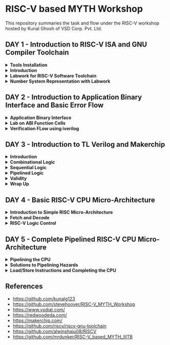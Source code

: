 # RISC-V based MYTH Workshop

This repository summaries the task and flow under the RISC-V workshop hosted by Kunal Ghosh of VSD Corp. Pvt. Ltd. 


## DAY 1 - Introduction to RISC-V ISA and GNU Compiler Toolchain

<details>
<summary><strong>Tools Installation</strong></summary>

Under this section, we go over the necessary tool installations for RISC-V based MYTH workshop. The system used is Zorin OS 16.3, and kernel version - 5.15.0-50-generic.

- Follow the steps.

```bash
sudo apt install libboost-all-dev
git clone https://github.com/kunalg123/riscv_workshop_collaterals.git
cd riscv_workshop_collaterals
chmod +x run.sh
./run.sh
```

- Once run, a make error occurs. It is ignored and and the following commands are given

 ```bash
cd ~/riscv_toolchain/iverilog/
git checkout --track -b v10-branch origin/v10-branch
git pull 
chmod 777 autoconf.sh 
./autoconf.sh 
./configure 
make
sudo make install
```


- Now set the PATH variable in .bashrc file

```bash
gedit .bashrchttps://vsdiat.com/home
#Instead of shant put your username
export PATH="/home/shant/riscv_toolchain/riscv64-unknown-elf-gcc-8.3.0-2019.08.0-x86_64-linux-ubuntu14/bin:$PATH" 
source .bashrc
```
 
</details>


<details>
<summary><strong>Introduction</strong></summary>

RISC-V is an open-source instruction set architecture (ISA) for computer processors. An instruction set architecture defines the set of instructions that a processor can execute and the organization and behaviour of those instructions. RISC-V is unique in that any single company or organization does not own it. and it is freely available for anyone to use, modify, and implement without the need for licensing fees or proprietary restrictions.

![risc1](https://github.com/Shant1R/RISC-V/assets/59409568/a9782f60-fa86-454a-af08-6a7d56a4c4e2)
 
 - Application software (apps) and hardware are linked by 'system software'.There are various layers of **system software**. This includes major components like Compiler and Assembler.
 - The compiler compiles high-level codes like C and C++ to Instructions(eg: the codes inside .exe files) that can be read by the Assembler.
 - The Assembler converts it into binary codes which the machine can understand. The instructions act as an interface between the high-level language and the machine language.
 - The converted binary is then given to an RTL snippet that understands the instruction. This is done by a Hardware Description Language (HDL).
 - This is basically called RTL implementation and a netlist is being generated. with this, a physical design implementation of the design is generated.

The RISC-V has been designed to support extensive customization and specialization which can be extended  with  one  or  more  optional  instruction-set  extensions,  but  the  base  integer instructions cannot be redefine. The different instructions included in RISC-V are listed below.

1. Pseudo instructions - For e.g- mv,li,ret etc
2. Base integer instruction (RV64I, RV32I)-For e.g-lui,addi etc
3. Multiply extension (RV64M) -For e.g- mulw,divw etc
4. Single and double floating point instruction (RV64F, RV64D) -For e.g- flw,fadd etc
5. Application binary instruction 
6. Memory allocation and stack pointer

</details>


<details>
<summary><strong>Labwork for RISC-V Software Toolchain</strong></summary>
 
Under this section, we first create a C program file and verify if the logic using gcc. Here we have made a program to sum all the numbers from 1 to 50. Code for sum1toN.c ->

```bash
#include <stdio.h>
int main(){
int n = 50,sum=0,i;
for(i=0;i<=n;i++)
{
    sum= sum +i;
}
printf("The sum of %d consecutive numbers is :%d \n",n,sum);
return 0;
}
```

- Now we execute the code using RISC-V compiler. This gives us the assembly level solution. The code is coverted to RISC-V ISA.

```bash
/home/shant/riscv_toolchain/riscv64-unknown-elf-gcc-8.3.0-2019.08.0-x86_64-linux-ubuntu14/bin/riscv64-unknown-elf-gcc -O1 -mabi=lp64 -march=rv64i -o sum1toN.o sum1toN.c
/home/shant/riscv_toolchain/riscv64-unknown-elf-gcc-8.3.0-2019.08.0-x86_64-linux-ubuntu14/bin/riscv64-unknown-elf-objdump -d sum1toN.o | less
```
- The first commmand line generates the ISA file and the second command gives a detailed insight.
- It can be calculated using the memory locations, how many instructions are given. For this example, we can verify by counting.
- We have total 36 instructions.

![Screenshot from 2023-08-21 14-32-16](https://github.com/Shant1R/RISC-V/assets/59409568/6223591e-74cd-4fd4-9d16-d6a2dc7929bb)


- Introducting ***spike*** debugger. It helps to check upon the data stored at a location before and after the statement execution. It also provides a proper output similar to incase of using gcc compiler.
- To **compile** the Code 

```bash
./riscv_toolchain/riscv64-unknown-elf-gcc-8.3.0-2019.08.0-x86_64-linux-ubuntu14/bin/spike pk sum1toN.o
```

![Screenshot from 2023-08-21 14-12-31](https://github.com/Shant1R/RISC-V/assets/59409568/edebc8cc-5916-4b2f-9eb7-2645f61b26b2)

- To **debug** the code.

```bash
/riscv_toolchain/riscv64-unknown-elf-gcc-8.3.0-2019.08.0-x86_64-linux-ubuntu14/bin/spike -d pk sum1toN.o
(spike) until pc 0 101aa
bbl loader
(spike) 
core   0: 0x00000000000101aa (0x03200793) li      a5, 50
(spike) reg 0 a5
0x0000000000000032
(spike) 
core   0: 0x00000000000101ae (0xfef42223) sw      a5, -28(s0)

```
![Screenshot from 2023-08-21 14-37-32](https://github.com/Shant1R/RISC-V/assets/59409568/e9e58ccf-972d-4361-8a16-9805eea676ab)



- To **exit** the debugger.

```bash
(spike) q
```
![Screenshot from 2023-08-21 14-37-35](https://github.com/Shant1R/RISC-V/assets/59409568/e3ba0032-4985-4270-8cd0-93639e9043fe)

 
</details>


<details>

<summary><strong>Number System Representation with Labwork </strong></summary>

In RISC-V and computer architecture in general, several terms relate to data representation and storage. Let's explore them:

1. **Byte:** - A byte is the fundamental unit of data storage and representation in computers. It consists of 8 bits and can represent a single character or value.

2. **Word:** - A word typically refers to the natural data size that a processor operates with. In RISC-V, the term "word" can vary based on the architecture. For example, in RV32 (32-bit architecture), a word is 4 bytes (32 bits), while in RV64 (64-bit architecture), a word is 8 bytes (64 bits).

3. **Double Word:** - A double word is twice the size of a word. In RISC-V, for example, in RV32, a double word is 8 bytes (64 bits), and in RV64, a double word is 16 bytes (128 bits).

4. **Least Significant Bit (LSB):** -  The least significant bit is the lowest-order bit in a binary representation. 

5. **Most Significant Bit (MSB):** -  The most significant bit is the highest-order bit in a binary representation. It has the greatest influence on the overall value of a number. The MSB is the bit that represents the largest power of two.


6. **Endianess:** - Endianess refers to how multi-byte data is stored in memory. In a big-endian system, the most significant byte is stored at the lowest memory address, while in a little-endian system, the least significant byte is stored at the lowest memory address. RISC-V supports both big-endian and little-endian modes.

7. **Byte addressing** -  is a memory addressing scheme used in computer systems to identify and access individual bytes of data within the computer's memory. In byte addressing, each individual byte in the memory has a unique address, allowing direct access to and manipulation of single bytes of data. In RISC-V, like in many other computer architectures, memory is byte-addressable.

Understanding these terms is crucial when working with data representation, memory allocation, and programming in computer systems, including the RISC-V architecture.

Integer number representation refers to the method used to represent whole numbers (integers) within a computer's memory or processor. There are different ways to represent integers in binary form, which is the fundamental language of computers. On a high level, we recognize numbers as decimals but computers recognize them as binary (1's or 0's). So binary conversion is key here.

***Unsigned Numbers***
  
- Unsigned numbers are a type of integer representation that only includes non-negative integers. These numbers do not have a sign bit to indicate whether they are positive or negative; they represent values greater than or equal to zero. In binary representation, all the bits are used to represent the magnitude of the number, and there is no need to allocate a bit for the sign.

- Unsigned numbers are often used in situations where negative values are not relevant or meaningful. They can represent quantities, indices, counts, and other values that are always positive or zero.

![Screenshot from 2023-08-21 00-15-15](https://github.com/Shant1R/RISC-V/assets/59409568/fe9c1f86-1a27-43b8-8937-1877f5e8a835)


***Signed Number***

- Signed numbers are a type of integer representation that includes both positive and negative integers. In computer systems, signed numbers are represented using various methods to indicate the sign and magnitude of the number.
- Two's complement is the most widely used method for representing signed integers in computers. In this method, the leftmost bit (the most significant bit) is the sign bit. A value of 0 in the sign bit represents a positive number, and a value of 1 represents a negative number. The remaining bits represent the magnitude of the number in binary form.
- To negate a number in two's complement, you invert all the bits (change 0s to 1s and vice versa) and then add 1 to the result. This method simplifies arithmetic operations and eliminates the need for a separate subtraction circuit.

***Lab 1***

- Under this, we execute the code to find out the biggest 64 bit number stored, using the c file unsigned.c

```bash
#include <stdio.h>
#include <math.h>
int main() {
unsigned long long int max = (unsigned long long int) (pow(2,64) -1);
printf("highest number represented by unsigned long long int is %llu\n", max);
return 0;
}
```

- Upon execution, we determine the highest numerical value.

![Screenshot from 2023-08-21 14-54-16](https://github.com/Shant1R/RISC-V/assets/59409568/bf9f1797-f283-4ff1-8015-884b9e80efd0)

- This can be verified by putting power value more than 64, we will still get the same value.
- Upon going below, we get a smaller value.
- In case, we multiply the value by -1 in the code, we get output as 0.

```bash
unsigned long long int max = (unsigned long long int) (pow(2,10) * -1);
```

![Screenshot from 2023-08-21 15-00-49](https://github.com/Shant1R/RISC-V/assets/59409568/b8130b2d-f78a-4a7e-b97d-bb85721dec5a)

- To obtain a negetive value, we would remove the *unsigned* keyword.

```bash
long long int max = (long long int) (pow(2,10) * -1);
```

![Screenshot from 2023-08-21 15-05-49](https://github.com/Shant1R/RISC-V/assets/59409568/14d1fbb6-486a-447f-bc28-1de932b37240)


***Lab 2***

- Under this lab, we have been provided with the code to find the highest and lowest of the 64 bit signed numbers.
- Code for signed.c

```bash
#include <stdio.h>
#include <math.h>
int main() {
long long int max = (int) (pow(2,63) -1);
long long int min = (int) (pow(2,63) * -1);
printf("highest number represented by long long int is %lld\n", max);
printf("lowest number represented by long long int is %lld\n", min);
return 0;
```

- This gives incorrerct output for the values. We rectify the error and execute using RISC-V compiler.
- Debugged Code for signed.c


```bash
#include <stdio.h>
#include <math.h>
int main() {
long long int max = (long long int) (pow(2,63) -1);
long long int min = (long long int) (pow(2,63) * -1);
printf("highest number represented by long long int is %lld\n", max);
printf("lowest number represented by long long int is %lld\n", min);
return 0;
```
  

![Screenshot from 2023-08-21 15-11-37](https://github.com/Shant1R/RISC-V/assets/59409568/87cba4d0-4842-46dd-a28d-31f2dbe11920)

Table for memory size along with the format specifier for various data types.

![Screenshot from 2023-08-21 15-13-33](https://github.com/Shant1R/RISC-V/assets/59409568/7aab2123-77f1-4e48-8631-c78a93da9ce3)

 
</details>






## DAY 2 - Introduction to Application Binary Interface and Basic Error Flow

<details>

<summary><strong>Application Binary Interface</strong></summary>

The Application Binary Interface (ABI) is a set of rules and conventions that dictate how binary code communicates and interacts with other binary code, usually across different components of a software system or even across different software systems. In simpler terms, it defines how functions are called, how data is organized, and how components cooperate at the binary level. ABIs are crucial for enabling interoperability between different software components, whether they're compiled by the same or different compilers, or even running on different hardware architectures. Operating systems, libraries, and various programming languages need to adhere to a specific ABI to ensure that their binary components can work together seamlessly.

There are different interfaces in a computer system. 

![Screenshot from 2023-08-21 15-26-45](https://github.com/Shant1R/RISC-V/assets/59409568/510ff58c-2a73-45ee-9e3c-921c5be722a3)

We have gone through the ISA and RTL layer interfaces. One such interface is ABI. If an applicatin programmer has to access the hardware resources, one has to do it using the registers, which is done using the ABI also known as system calls. 

To have a better understanding, we need to have an insight into the memory and storage for RISC-V. 

- RISC V belongs to the little endian memory addressing system, which means that the least significant byte of a word is stored in the smallest memory address. 
- In RISC V architecture, the width of the register is defined as XLEN. For RV64 and RV32, the widths are 64 bits and 32 bits, respectively.
- It is to note that there are 32 registor provided, which can be of 32 or 64 bits.
- There are two ways to store a data into the registors

![Screenshot from 2023-08-21 16-00-23](https://github.com/Shant1R/RISC-V/assets/59409568/9c44636f-01f9-42b0-b6d2-40a64981b9f5)

- First, one can directly loaded into the data into the registors, The second being via memory.
- The data is split into 8 parts of each being 8 bits, ie double-words each. Then the most significant byte is loaded into the little endian procedure and so forth. 


Now, we will look into how to do some basic functions and they structure of the said instruction for the operation. 

***Operation load***

```bash
ld x8,16(x23)
```
![Screenshot from 2023-08-21 16-23-55](https://github.com/Shant1R/RISC-V/assets/59409568/6a153963-21cb-4be2-8e4f-9910c4a7d081)

- The opcode for ld is defined in opcode and funct3.
- rd defines the destination register
- rs1 points to the memory location for loading, ie source register.
- immediate gives the exact memory location for loading by adding it to the rs1 value, ie offset.

***Operation add***

```bash
add x8,x29,x8
```
![Screenshot from 2023-08-21 16-24-13](https://github.com/Shant1R/RISC-V/assets/59409568/54290ba8-f719-4be1-8605-06dd28fee9d4)

- The opcode for ld is defined in opcode, funct3 and funct7.
- rd defines the destination register
- rs1 and rs2 are the two source registers.

***Operation store***

```bash
sd x8,8(x23)
```
![Screenshot from 2023-08-21 16-24-34](https://github.com/Shant1R/RISC-V/assets/59409568/765f8f21-41d7-4988-ab7b-a569ee1dcb9f)

- The opcode for ld is defined in opcode and funct3.
- rs1 and rs2 are the two source registers.
- immediate ie offset is split into two parts.

*NOTE* -- we see that all the source and destination registers are defined using 5 bits, thus only 32 unique locations can be stored, hence the reason why RISC-V has 32 registers for design.

It uses different registers(32 in number) which are each of width of 32 bit for RV32 ( and widht of for RV64) . For base integer instructions there are broadly 3 types of of such registers:

 - I-type : For instructions having immediate values as operands.
 - R-type : For instructions having only registers as operands.
 - S-type : For instructions used for storing operations.

![Screenshot from 2023-08-21 16-39-14](https://github.com/Shant1R/RISC-V/assets/59409568/d24a5248-2f46-478d-92b7-8319fa9945ed)

- The table summaries how the RISC-V architecture defines the 32 registers for different usages and there ABI names.
 
</details>



<Details>

<summary><strong>Lab on ABI Function Cells</strong></summary>

Under this section, we look into how to convert write an equivalent c program using the ABI registers for RISC-V. We have taken the example for the program to add the numbers from 1 tp 10.

- Algorithm for the given operation is -->

![Screenshot from 2023-08-21 17-29-00](https://github.com/Shant1R/RISC-V/assets/59409568/ce511ce6-1021-4638-b49c-59fb96909c77)

- C code for the summation
```bash
#include <stdio.h>
extern int load(int x,int y);
int main()
 {
 	int result = 0;
	int count =9;
 	result = load(0x0,count+1);
 	printf("Sum of numbers from 1 to %d is %d\n",count,result);
 } 
```

- Code for the load file. It is saved as load.S; with an extension of .S

```bash
.section .text
.global load
.type load, @function

load: 
     add   a4,a0,zero    //initialize sum register a4 with 0x0
     add   a2,a0,a1      //store count of 10 in reg a. reg a1 is loaded with 0xa(decimal 10) from main
     add   a3,a0,zero    //initialize intermediate sum reg a3 by 0x0

loop:
 add   a4,a3,a4     // Incremental addition
     addi  a3,a3,1      // Increment intermediate register by 1
     blt   a3,a2,loop   // If a3 is less than a2,branch to label <loop> 
     add   a0,a4,zero   // store final result to reg a0 so that it can be read by main pgm
     ret
```

- We execute the program on the terminal using the following set of commands.

```bash
riscv64-unknown-elf-gcc -ofast -o custom1to10.o custom1to10.c load.S
./riscv_toolchain/riscv64-unknown-elf-gcc-8.3.0-2019.08.0-x86_64-linux-ubuntu14/bin/spike  pk custom1to10.o
riscv64-unknown-elf-objdump -d custom1to10.o  | less
```

- Output on the terminal

![Screenshot from 2023-08-21 17-46-37](https://github.com/Shant1R/RISC-V/assets/59409568/21aae137-27d9-45f3-82de-7866b7a767fe)

- Instruction set generated under ABI.
   
![Screenshot from 2023-08-21 17-44-46](https://github.com/Shant1R/RISC-V/assets/59409568/2b040457-d5dc-4e22-a4cd-385940056f59)

 
</Details>

<details>
<summary><strong>Verification FLow using iverilog</strong></summary>

Under the previous section, we saw how to run a C program and the assembly level program and called it back to the main C program. This was simualtion based experiments. We will now see how to run the same C program on a RISC-V based architecture.

![Screenshot from 2023-08-21 18-00-13](https://github.com/Shant1R/RISC-V/assets/59409568/ce29a725-0b84-4e8b-baa7-5d532943796a)

- The image describes the flow for the operations.
- We have riscv cpu program code through which we send the HEX format file of c program to show output the output of the given code.

***Have to complete this***

</details>

## DAY 3 - Introduction to TL Verilog and Makerchip

<details>
<summary><strong>Introduction</strong></summary>

Under this section, we are going to look into:

- Logic gates
- MakerChip platform(IDE)
- Combinational Logic
- Sequential Logic
- Piplining logic
- State

We will be using TLverilog which is an extension of verilog and Makerchip IDE to visualise the design.

***Logic Gates***
 Logic gates are fundamental building blocks of digital circuits. They are electronic devices that perform basic logical operations on one or more binary inputs (usually 0 or 1) to produce a single binary output. These gates are the foundation of all digital systems, including computers, microcontrollers, and other digital devices. Logic gates are typically implemented using electronic components such as transistors.

The most common logic gates are:
1. NOT
2. AND
3. OR
4. NAND
5. NOR
6. XOR
7. XNOR

![Screenshot from 2023-08-21 18-30-47](https://github.com/Shant1R/RISC-V/assets/59409568/04d63592-d329-460c-8a97-856ca4be33db)
- The image provides the truth tables for the various logic gates along with logic diagrams.

![Screenshot from 2023-08-21 18-36-15](https://github.com/Shant1R/RISC-V/assets/59409568/0f002dc6-0c39-4f84-9d37-ec7de1538296)

- The images shows the various syntax for the logic gates. Our main focus will be on verilog.


***Introduction to Makerchip*** [*link to the platform*](https://makerchip.com/)

Makerchip is an online platform that provides an integrated development environment (IDE) for digital design and verification using SystemVerilog and TL Verilog. It allows engineers, students, and enthusiasts to design and simulate digital circuits, develop RTL (Register Transfer Level) code, and explore hardware design concepts without requiring the local installation of tools. TL-Verilog was used as the HDL of choice for this project. Projects on Makerchip can be completely designed using TL-Verilog. Transaction Level - Verilog standard is an extension of Verilog which has various advantages like simpler syntax, shorter codes and easy pipelining.

There are several example designs on makerchip to practice and get familiaried with the platform. 
      
</details>


<details>
<summary><strong>Combinational Logic</strong></summary>

Under this section, we will go over a few lab examples using Makerchip to have a firm grasp.

***Loading Pythagorean Implementation Example on Makerchip IDE***

![Screenshot from 2023-08-21 19-12-44](https://github.com/Shant1R/RISC-V/assets/59409568/97fb65fa-e161-4c35-bb29-19d601939fed)

***NOT Gate or INVERTER using Makerchip IDE***

![Screenshot from 2023-08-21 19-17-12](https://github.com/Shant1R/RISC-V/assets/59409568/d7d95f96-8338-4a03-afb5-857a32f9d592)

***NAND Gate using Makerchip IDE***

![Screenshot from 2023-08-21 19-19-05](https://github.com/Shant1R/RISC-V/assets/59409568/226f5d3d-8e4f-4d9c-9c02-404a36a2643a)

***Lab on Vector usage on TLverilog using Makerchip IDE***

![Screenshot from 2023-08-21 19-23-03](https://github.com/Shant1R/RISC-V/assets/59409568/94e2f15c-39a0-47dd-b0e1-24c8af15ec72)

***Implementation of MUX using Makerchip IDE***
  - We implement a single bit input output MUX followed by an 8 bit i/o MUX.

![Screenshot from 2023-08-21 19-30-44](https://github.com/Shant1R/RISC-V/assets/59409568/3abdb9c7-0f01-4615-9307-7849b4f544c0)

***Implementation of Calculator***
- Under this lab example, we will implement a simple calculator that performs operations of +,-,*,/ and gives the output depending upon the select line of operation.

![Screenshot from 2023-08-21 19-42-55](https://github.com/Shant1R/RISC-V/assets/59409568/ff3f0a6e-ac11-43b8-b066-2ecf0b8e3a3f)

 
</details>



<details>
<summary><strong>Sequential Logic</strong></summary>

Under this section, we will look into the implementation of sequential logic circuits on Makerchip IDE. Sequential logic integrates a clock that defines the flow and transition of data. The cicuit also integrates a reset which upon activation will reset the output to a pre-defined value. The most common flipflop used is D flip flop.

- The circuits can be refered as a state machine as well, the flops are followed by the combinational logic.

![Screenshot from 2023-08-21 19-54-30](https://github.com/Shant1R/RISC-V/assets/59409568/29c9037d-e4a3-446c-92b9-8003b9fb8514)

***Fibonacci Series Implementation***
- Fibonacci series is a number is the sum of its previous two numbers, ie. 1,1,2,3,5,8,13,.....

![Screenshot from 2023-08-21 20-01-47](https://github.com/Shant1R/RISC-V/assets/59409568/6bc181c9-4324-4398-a4b5-3270c97ab529)

***Free-running Counter***

![Screenshot from 2023-08-21 20-06-27](https://github.com/Shant1R/RISC-V/assets/59409568/a55ff9ab-6bdb-49a8-b019-502f0857c964)

***Sequentail Calculator***
- We implement a sequential calculator that updates on each clock cycle.
- The circuit diagram

![Screenshot from 2023-08-21 20-14-25](https://github.com/Shant1R/RISC-V/assets/59409568/8e324946-81c9-44ff-9cbd-a9ceda2eec4e)

- The implementation on Makerchip IDE.

![Screenshot from 2023-08-21 20-19-17](https://github.com/Shant1R/RISC-V/assets/59409568/d026e26f-48e1-4d23-b67e-c6597129c9c4)
  
 
</details>



<details>
<summary><strong>Pipelined Logic</strong></summary>

Pipelining is a technique used in digital design and computer architecture to improve the efficiency and performance of processing by breaking down a task into smaller stages that can be executed concurrently. Here are some of the benefits of pipelining -
- Increased throughput
- Reduced latency
- Better resource utilization
- Improved parallelism
- Smoother performance
- Scalability
- Faster clock speeds
- Reduced dependencies
- Flexibility
- Efficient resource sharing

Pipelining or timing abstract is an important feature in TL verilog as it can be implemented very easily with fewer codes as compared to system verilog which reduces bugs to a great extent. An example of the pipeling for pythogoras theorem using both TL verilog and system verilog in this repo . In TL verilog pipeling can be implemented by defining the pipeline as |calc and the different pipeline stages should be properly align and are indicated by @1, @2 and so on.

***Pipelined Pythegorean Imoplementation***

![Screenshot from 2023-08-21 22-46-05](https://github.com/Shant1R/RISC-V/assets/59409568/b42db4a1-f350-41c2-8f43-4bb01f5aa242)

***Fibonacci Series in Pipeline***

![Screenshot from 2023-08-21 23-05-14](https://github.com/Shant1R/RISC-V/assets/59409568/66861067-a0f5-455e-aad1-e8a0940fa82c)

![Screenshot from 2023-08-21 23-06-28](https://github.com/Shant1R/RISC-V/assets/59409568/7015b8b1-1e1b-4e1a-8844-44a05faf49f5)

***Creating the given Pipelined Circuit on Makerchip IDE***
- Under this, we are given a pipelined structure and asked to recreate it on Makerchip using TLverilog

![Screenshot from 2023-08-21 23-27-31](https://github.com/Shant1R/RISC-V/assets/59409568/3992333b-027d-46b4-addf-c420e26fc858)


***Counter and Calculator in Pipeline***

![Screenshot from 2023-08-21 23-46-12](https://github.com/Shant1R/RISC-V/assets/59409568/de9b933d-cf40-421c-86fc-9a0afd47af0b)

***2-Cycle Calculator***
- Under this lab work, we have to implement the given pipelined circuit

![Screenshot from 2023-08-21 23-49-16](https://github.com/Shant1R/RISC-V/assets/59409568/e4ece843-45cb-4eb0-a714-17a5515ec71d)

- Implementation on Makerchip IDE is shown as below.

```bash
$reset = *reset;
   
   |calc
      @1
         $val1[31:0] = >>2$out[31:0];
         $val2[31:0] = $rand2[3:0];

         $sum[31:0] = $val1+$val2;
         $dif[31:0] = $val1-$val2;
         $mul[31:0] = $val1*$val2;
         $div[31:0] = $val1/$val2;
         $valid[1:0] = $reset ? 0 : >>1$valid + 1'b1;
         
      @2
         $out[31:0] = !($reset &&  !($valid))? 1 :($op[1] ? ($op[0] ? $div : $mul):($op[0] ? $dif : $sum));
         
```  
- Makerchip IDE

![Screenshot from 2023-08-21 23-58-16](https://github.com/Shant1R/RISC-V/assets/59409568/99bb5b8d-3a96-4e1f-8191-e0ca11c56471)

</details>



<details>
<summary><strong>Validity</strong></summary>

Validity is another feature in TL verilog which is asserted if a particular transactions in a pipeline is valid or true. A new scope, called “when” scope is introduced for this and it is denoted as ?$valid. This new scope has many advantages - easier design, cleaner debug, better error checking and automated clock gating. Validity provides :

- Easier debug
- Cleaner design
- Better error checking
- Automated Clock gating

**Clock Gating**
- Clock signals are distributed to EVERY flip-flop.
- Clocks toggle twice per cycle. This consumes power.
- Clock gating avoids toggling clock signals.
- TL-Verilog can produce fine-grained gating (or enables).

Thus, in TLverilog, we don't have to look into clock gating individually. It gets considered and covered with the Validity concept.

***Distance Accumulator using Makerchip IDE***

- The pipelined block diagram for the accumulator

![Screenshot from 2023-08-22 00-35-34](https://github.com/Shant1R/RISC-V/assets/59409568/da2db1b9-97e7-4aae-8de0-52896328f434)

- Code for the design on TLverilog
```bash
|calc
      
      @1
         $reset = *reset;    
      
      ?$valid
         @1
            $aa_sq[31:0] = $aa[3:0] ** 2;
            $bb_sq[31:0] = $bb[3:0] ** 2;
          @2
            $cc_sq[31:0] = $aa_sq + $bb_sq;
          @3
            $cc[31:0] = sqrt($cc_sq);
            
      @4
         $tot_dis[63:0] = 
                   $reset ? '0 :
                   $valid ? >>1$tot_dis + $cc :
                            >>1$tot_dis;
```

- Implementation using Makerchip IDE

![Screenshot from 2023-08-22 00-42-40](https://github.com/Shant1R/RISC-V/assets/59409568/8d5a2474-a29c-4ef6-8af0-c368fae02458)


***2-Cycle Calculator with Validity***

Under this lab work we design a 2-cycle calculator along with the validity functionality.

- Pipelined Logic Design to be implemented

![Screenshot from 2023-08-22 00-56-10](https://github.com/Shant1R/RISC-V/assets/59409568/350d2d90-6f9a-4cd9-a2e9-7265104f6c39)

- Code on TLverilog

```bash
|calc
      
      @0
         $reset = *reset;
      @1
         $val1[31:0] = >>2$out[31:0];
         $val2[31:0] = $rand2[3:0];
         
         $valid = $reset ? 1'b0 : >>1$valid + 1'b1;
         $valid_or_reset = $valid || $reset;

      ?$valid_or_reset   
         @1


            $sum[31:0] = $val1+$val2;
            $dif[31:0] = $val1-$val2;
            $mul[31:0] = $val1*$val2;
            $div[31:0] = $val1/$val2;
            

         @2
            $out[31:0] = ($reset)? 1 :($op[1] ? ($op[0] ? $div : $mul):($op[0] ? $dif : $sum));

          
```

- Implementation on Makerchip IDE.

![Screenshot from 2023-08-22 01-07-09](https://github.com/Shant1R/RISC-V/assets/59409568/926c455d-22a9-40f3-847d-e8381e84addf)




***Calculator with Single-value Memory***

Under this lab work, we design a calculator with a memory component.

- Pipelined design to be implemented.

![Screenshot from 2023-08-22 01-11-53](https://github.com/Shant1R/RISC-V/assets/59409568/6a947811-bc96-421c-97cf-e146f54b05ce)

- Code on TLverilog

```bash
|calc
      @0
         $reset = *reset;
         
      @1
         $val1 [31:0] = >>2$out[31:0];
         $val2 [31:0] = $rand1[3:0];
         
         $valid = $reset ? 1'b0 : >>1$valid + 1'b1 ;
         $valid_or_reset = $valid || $reset;
         
      ?$vaild_or_reset
         @1   
            $sum[31:0] = $val1 + $val2;
            $dif[31:0] = $val1 - $val2;
            $mul[31:0] = $val1 * $val2;
            $div[31:0] = $val1 / $val2;
            
         @2   
            $mem[31:0] = $reset ? 32'b0 :
                         ($op[2:0] == 3'b101) ? $val1 : >>2$mem ;
            
            $out [31:0] = $reset ? '1 :
                          ($op[2:0] == 3'b000) ? $sum :
                          ($op[2:0] == 3'b001) ? $dif :
                          ($op[2:0] == 3'b010) ? $mul :
                          ($op[2:0] == 3'b011) ? $div :
                          ($op[2:0] == 3'b100) ? >>2$mem : >>2$out ;
            
            
```

- Implementation on Makerchip IDE.
  
![Screenshot from 2023-08-22 01-30-04](https://github.com/Shant1R/RISC-V/assets/59409568/c150a79a-19f3-4af2-b1f8-ecf6702a27a5)


</details>



<details>
<summary><strong>Wrap Up</strong></summary>

Towards the wrap up of day 3, we can explore examples on Makerchip for practice and get a grasp of heirarchy in TLverilog. 

***Conway's Game of Life***

The Game of Life, also known simply as "Life," is a cellular automaton devised by mathematician John Conway in 1970. It's not a traditional game with players,
but rather a simulation that follows a set of rules to create patterns and behaviours.

The Game of Life takes place on an infinite grid of cells, each of which can be in one of two states: alive or dead. The state of each cell evolves over discrete time steps based on its current state and the states of its eight neighbouring cells. The evolution is determined by the following rules:

1. Any live cell with fewer than two live neighbours dies as if caused by underpopulation.
2. Any live cell with two or three live neighbours survives to the next generation.
3. Any live cell with more than three live neighbours dies, as if by overpopulation.
4. Any dead cell with exactly three live neighbours becomes a live cell, as if by reproduction.

- Makerchip implementation.

![Screenshot from 2023-08-22 11-35-34](https://github.com/Shant1R/RISC-V/assets/59409568/10d468e4-0c19-4200-9f4f-a68aca31bab1)

***Pythagorean Theoram Implementation using Makerchip IDE***

- Pipelined Logic Diagram

![Screenshot from 2023-08-22 11-40-56](https://github.com/Shant1R/RISC-V/assets/59409568/6256f2bc-f03b-4475-99ad-2ad55fb1a1c2)

- Implementation on Makerchip IDE

![Screenshot from 2023-08-22 11-38-48](https://github.com/Shant1R/RISC-V/assets/59409568/0679499c-bdb4-45aa-b715-f151d2902aad)

</details>



## DAY 4 - Basic RISC-V CPU Micro-Architecture

<details>

<summary><strong>Introduction to Simple RISC Micro-Architecture</strong></summary>

Microarchitecture refers to the internal design and organization of a CPU that implements a particular ISA. RISC-V CPUs can have different microarchitectures that optimize for various aspects such as performance, power efficiency, and area (size of the chip). Here are some key features and concepts commonly found in RISC-V microarchitecture:

1. Instruction Fetch (IF)
2. Instruction Decode (ID)
3. Execution Units

It's important to note that RISC-V is an instruction set architecture, and microarchitectures based on RISC-V can vary widely depending on the design goals of the processor manufacturer. Different companies and research institutions may develop their own microarchitectures that implement the RISC-V ISA in unique ways, tailored to specific use cases and performance goals.

Here we are designing the basic processor of 3 stages fetch, decode and execute based on RISC-V ISA.
For starting the implementation a starter code is present in the github repository provided.

```bash
 https://github.com/stevehoover/RISC-V_MYTH_Workshop
```

- The block diagram of a basic RISC-V microarchitecture

![Screenshot from 2023-08-22 11-58-21](https://github.com/Shant1R/RISC-V/assets/59409568/641bc6dc-3280-43b6-b245-8f25811ef2d9)

Using the Makerchip platform the implementation of the RISC-V microarchitecture or core is done. For starting the implementation a starter code present here is used. The starter code shell consists of:

- RISC-V Assembler
- Test program
- Visualization(Viz)
- Commented code for register, file and memory.

We will follow a test driven development, ie. develop first and then test functionality.

- Template for starting point code of RISC-V CPU.

```bash
\m4_TLV_version 1d: tl-x.org
\SV
   // This code can be found in: https://github.com/stevehoover/RISC-V_MYTH_Workshop
   
   m4_include_lib(['https://raw.githubusercontent.com/BalaDhinesh/RISC-V_MYTH_Workshop/master/tlv_lib/risc-v_shell_lib.tlv'])

\SV
   m4_makerchip_module   // (Expanded in Nav-TLV pane.)
\TLV

   // /====================\
   // | Sum 1 to 9 Program |
   // \====================/
   //
   // Program for MYTH Workshop to test RV32I
   // Add 1,2,3,...,9 (in that order).
   //
   // Regs:
   //  r10 (a0): In: 0, Out: final sum
   //  r12 (a2): 10
   //  r13 (a3): 1..10
   //  r14 (a4): Sum
   // 
   // External to function:
   m4_asm(ADD, r10, r0, r0)             // Initialize r10 (a0) to 0.
   // Function:
   m4_asm(ADD, r14, r10, r0)            // Initialize sum register a4 with 0x0
   m4_asm(ADDI, r12, r10, 1010)         // Store count of 10 in register a2.
   m4_asm(ADD, r13, r10, r0)            // Initialize intermediate sum register a3 with 0
   // Loop:
   m4_asm(ADD, r14, r13, r14)           // Incremental addition
   m4_asm(ADDI, r13, r13, 1)            // Increment intermediate register by 1
   m4_asm(BLT, r13, r12, 1111111111000) // If a3 is less than a2, branch to label named <loop>
   m4_asm(ADD, r10, r14, r0)            // Store final result to register a0 so that it can be read by main program
   
   // Optional:
   // m4_asm(JAL, r7, 00000000000000000000) // Done. Jump to itself (infinite loop). (Up to 20-bit signed immediate plus implicit 0 bit (unlike JALR) provides byte address; last immediate bit should also be 0)
   m4_define_hier(['M4_IMEM'], M4_NUM_INSTRS)

   |cpu
      @0
         $reset = *reset;



      // YOUR CODE HERE
      // ...

      // Note: Because of the magic we are using for visualisation, if visualisation is enabled below,
      //       be sure to avoid having unassigned signals (which you might be using for random inputs)
      //       other than those specifically expected in the labs. You'll get strange errors for these.

   
   // Assert these to end simulation (before Makerchip cycle limit).
   *passed = *cyc_cnt > 40;
   *failed = 1'b0;
   
   // Macro instantiations for:
   //  o instruction memory
   //  o register file
   //  o data memory
   //  o CPU visualization
   |cpu
      //m4+imem(@1)    // Args: (read stage)
      //m4+rf(@1, @1)  // Args: (read stage, write stage) - if equal, no register bypass is required
      //m4+dmem(@4)    // Args: (read/write stage)
      //m4+myth_fpga(@0)  // Uncomment to run on fpga

   //m4+cpu_viz(@4)    // For visualisation, argument should be at least equal to the last stage of CPU logic. @4 would work for all labs.
\SV
   endmodule
```

- URL to my design -> [Link](https://makerchip.com/sandbox/0PNf4hzOP/0Y6hw0)

- Logic Diagram for the RISC-V CPU we will be designing

![Screenshot from 2023-08-22 12-38-42](https://github.com/Shant1R/RISC-V/assets/59409568/d146c473-d12f-4fc5-a4a1-0d7ae6505589)

- We will start implementing the said logic structure in Makerchip IDE and follow a sequence. As noticed, we have marked the various components as 1,2,...,7, thus in the same order we would follow up the implementation.

</details>


<details>

<summary><strong>Fetch and Decode</strong></summary>

Under this section, we will follow up on implementatin of various constituents of the RISC-V CPU in the same order as shown in previous section. We have the framework and template from the previous section.

### *PC Logic Implementation*

In RISC-V, the Program Counter (PC) is a special-purpose register that holds the memory address of the next instruction to be fetched and executed. The PC is also commonly referred to as the instruction pointer (IP) in other architectures. The PC is a crucial component of the processor's control flow, as it determines the sequence of instructions that are fetched and executed.

- Logic Diagram for PC

![Screenshot from 2023-08-22 12-52-43](https://github.com/Shant1R/RISC-V/assets/59409568/76b4c899-5bdf-4740-a2f0-a16c90be44a7)

- 32 bit PC has to be reset to 0 is the previous instruction was reset
- The PC increment has to be done with steps of each instruction, ie, 32'b4 increment needed.
- TLverilog code implementation for the same

```bash
|cpu
      @0
         $reset = *reset;
         $pc[31:0] = >>1$reset ? 32'b0 : >>1$pc + 32'd4;
         
```

- Implementation on Makerchip IDE.

![Screenshot from 2023-08-22 12-57-53](https://github.com/Shant1R/RISC-V/assets/59409568/01184c14-def1-44a1-8ce3-2d7b30f0511d)

### *Fetch Logic Implementation*

During the fetch stage, processors fetches the instruction from the memory to the address pointed by the program counter. The program counters holds the address of the next stage, in our case it is after 4 cycle and the instruction memory holds the set of instruction to be executed.

- Logic Diagram for Fetch

![Screenshot from 2023-08-22 13-03-41](https://github.com/Shant1R/RISC-V/assets/59409568/2e9451f1-ac14-4e8f-9acd-d38f899cc3db)

- TLverilog code for implementation

```bash
|cpu
      @0
         $reset = *reset;
         $pc[31:0] = >>1$reset ? 32'b0 : >>1$pc + 32'd4;

// Assert these to end simulation (before Makerchip cycle limit).
*passed = *cyc_cnt > 40;
*failed = 1'b0;

|cpu
      m4+imem(@1)    // Args: (read stage)

m4+cpu_viz(@4)

```

- 
 
</details>


<details>

<summary><strong>RISC-V Logic Control</strong></summary>
 
</details>


 
## DAY 5 - Complete Pipelined RISC-V CPU Micro-Architecture

<details>
	
<summary><strong>Pipelining the CPU</strong></summary>
 
</details>

<details>
	
<summary><strong>Solutions to Pipelining Hazards</strong></summary>
 
</details>


<details>
	
<summary><strong>Load/Store Instructions and Completing the CPU</strong></summary>
 
</details>




## References
- https://github.com/kunalg123
- https://github.com/stevehoover/RISC-V_MYTH_Workshop
- https://www.vsdiat.com/
- https://redwoodeda.com/
- https://makerchip.com/
- https://github.com/riscv/riscv-gnu-toolchain
- https://github.com/alwinshaju08/RISCV
- https://github.com/mrdunker/RISC-V_based_MYTH_IIITB



